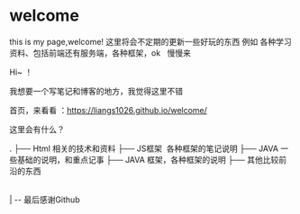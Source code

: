 # welcome
this  is my page,welcome! 
这里将会不定期的更新一些好玩的东西
例如 各种学习资料、包括前端还有服务端，各种框架，ok  
慢慢来

Hi~ ！

我想要一个写笔记和博客的地方，我觉得这里不错

首页，来看看 ：https://liangs1026.github.io/welcome/

这里会有什么？

.
├── Html 相关的技术和资料
├── JS框架  各种框架的笔记说明 
├── JAVA 一些基础的说明，和重点记事
├── JAVA 框架，各种框架的说明
├── 其他比较前沿的东西

                                                                                        
                                                                                                             | -- 最后感谢Github
